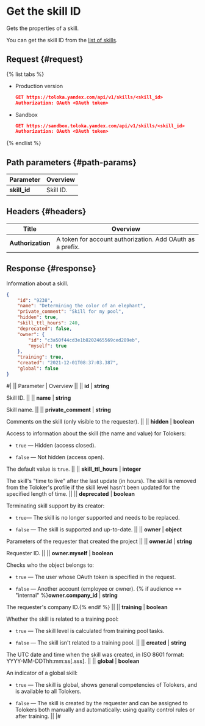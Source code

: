 # Get the skill ID

Gets the properties of a skill.

You can get the skill ID from the [list of skills](get-skill-list.md).

## Request {#request}

{% list tabs %}

- Production version

    ```json
    GET https://toloka.yandex.com/api/v1/skills/<skill_id>
    Authorization: OAuth <OAuth token>
    ```

- Sandbox

    ```json
    GET https://sandbox.toloka.yandex.com/api/v1/skills/<skill_id>
    Authorization: OAuth <OAuth token>
    ```

{% endlist %}

## Path parameters {#path-params}

Parameter | Overview
----- | ----- 
**skill_id** | Skill ID.


## Headers {#headers}

Title | Overview
----- | -----
**Authorization** | A token for account authorization. Add OAuth as a prefix.


## Response {#response}

Information about a skill.

```json
{
    "id": "9238",
    "name": "Determining the color of an elephant",
    "private_comment": "Skill for my pool",
    "hidden": true,
    "skill_ttl_hours": 240,
    "deprecated": false,
    "owner": {
        "id": "c3a50f44cd3e1b8202465569ced289eb",
        "myself": true
    },
    "training": true,
    "created": "2021-12-01T08:37:03.387",
    "global": false
}
```

#|
|| Parameter | Overview ||
|| **id** | **string**

Skill ID. ||
|| **name** | **string**

Skill name. ||
|| **private_comment** | **string**

Comments on the skill (only visible to the requester). ||
|| **hidden** | **boolean**

Access to information about the skill (the name and value) for Tolokers:

- `true` — Hidden (access closed).
    
- `false` — Not hidden (access open).
    

The default value is `true`. ||
|| **skill_ttl_hours** | **integer**

The skill's "time to live" after the last update (in hours). The skill is removed from the Toloker's profile if the skill level hasn't been updated for the specified length of time. ||
|| **deprecated** | **boolean**

Terminating skill support by its creator:

- `true`— The skill is no longer supported and needs to be replaced.
    
- `false` — The skill is supported and up-to-date. ||
|| **owner** | **object**

Parameters of the requester that created the project ||
|| **owner.id** | **string**

Requester ID. ||
|| **owner.myself** | **boolean**

Checks who the object belongs to:

- `true` — The user whose OAuth token is specified in the request.
    
- `false` — Another account (employee or owner).
{% if audience == "internal" %}**owner.company_id** | **string**

The requester's company ID.{% endif %} ||
|| **training** | **boolean**

Whether the skill is related to a training pool:

- `true` — The skill level is calculated from training pool tasks.
    
- `false` — The skill isn't related to a training pool. ||
|| **created** | **string**

The UTC date and time when the skill was created, in ISO 8601 format: YYYY-MM-DDThh:mm:ss[.sss]. ||
|| **global** | **boolean**

An indicator of a global skill:

- `true` — The skill is global, shows general competencies of Tolokers, and is available to all Tolokers.
    
- `false` — The skill is created by the requester and can be assigned to Tolokers both manually and automatically: using quality control rules or after training. ||
|#

